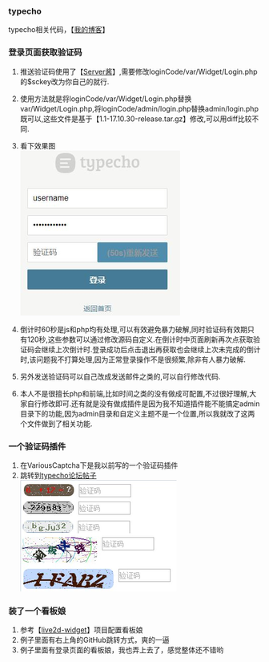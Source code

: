 ### typecho
typecho相关代码，【[我的博客](https://www.janbar.top/)】

### 登录页面获取验证码
1. 推送验证码使用了【[Server酱](http://sc.ftqq.com/?c=code)】,需要修改loginCode/var/Widget/Login.php的$sckey改为你自己的就行.
2. 使用方法就是将loginCode/var/Widget/Login.php替换var/Widget/Login.php,将loginCode/admin/login.php替换admin/login.php既可以,这些文件是基于【1.1-17.10.30-release.tar.gz】修改,可以用diff比较不同.
3. 看下效果图  
![loginCode.jpg](loginCode.jpg)

4. 倒计时60秒是js和php均有处理,可以有效避免暴力破解,同时验证码有效期只有120秒,这些参数可以通过修改源码自定义.在倒计时中页面刷新再次点获取验证码会继续上次倒计时.登录成功后点击退出再获取也会继续上次未完成的倒计时,该问题我不打算处理,因为正常登录操作不是很频繁,除非有人暴力破解.
5. 另外发送验证码可以自己改成发送邮件之类的,可以自行修改代码.
6. 本人不是很擅长php和前端,比如时间之类的没有做成可配置,不过很好理解,大家自行修改即可.还有就是没有做成插件是因为我不知道插件能不能搞定admin目录下的功能,因为admin目录和自定义主题不是一个位置,所以我就改了这两个文件做到了相关功能.

### 一个验证码插件
1. 在VariousCaptcha下是我以前写的一个验证码插件
2. 跳转到[typecho论坛帖子](http://forum.typecho.org/viewtopic.php?f=6&t=9825&p=37775&hilit=janbar#p37775)  
![Captcha.jpg](VariousCaptcha/Captcha.jpg)

### 装了一个看板娘
1. 参考【[live2d-widget](https://github.com/stevenjoezhang/live2d-widget)】项目配置看板娘
2. 例子里面有右上角的GitHub跳转方式，爽的一逼
3. 例子里面有登录页面的看板娘，我也弄上去了，感觉整体还不错哟

